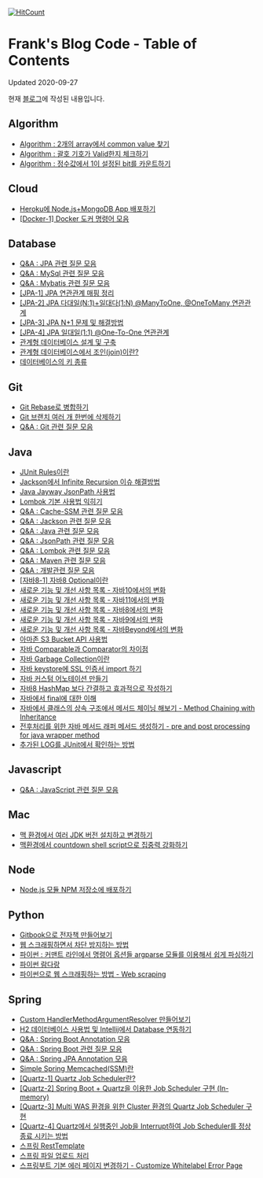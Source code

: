 [![HitCount](http://hits.dwyl.io/kenshin579/advenohpekr.svg)](http://hits.dwyl.io/kenshin579/advenohpekr)

# Frank's Blog Code - Table of Contents

Updated 2020-09-27

현재 [블로그](https://blog.advenoh.pe.kr)에 작성된 내용입니다.

## Algorithm
* [Algorithm : 2개의 array에서 common value 찾기](https://blog.advenoh.pe.kr/algorithm/Algorithm-2개의-array에서-common-value-찾기)
* [Algorithm : 괄호 기호가 Valid한지 체크하기](https://blog.advenoh.pe.kr/algorithm/Algorithm-괄호-기호가-Valid한지-체크하기)
* [Algorithm : 정수값에서 1이 설정된 bit를 카운트하기](https://blog.advenoh.pe.kr/algorithm/Algorithm-정수값에서-1이-설정된-bit를-카운트하기)

## Cloud
* [Heroku에 Node.js+MongoDB App 배포하기](https://blog.advenoh.pe.kr/cloud/Heroku에-Node-js-MongoDB-App-배포하기)
* [[Docker-1] Docker 도커 명령어 모음](https://blog.advenoh.pe.kr/cloud/Docker-도커-명령어-모음)

## Database
* [Q&A : JPA 관련 질문 모음](https://blog.advenoh.pe.kr/database/QA-JPA-관련-질문-모음)
* [Q&A : MySql 관련 질문 모음](https://blog.advenoh.pe.kr/database/QA-MySql-관련-질문-모음)
* [Q&A : Mybatis 관련 질문 모음](https://blog.advenoh.pe.kr/database/QA-Mybatis-관련-질문-모음)
* [[JPA-1] JPA 연관관계 매핑 정리](https://blog.advenoh.pe.kr/database/JPA-연관관계-매핑-정리)
* [[JPA-2] JPA 다대일(N:1)+일대다(1:N) @ManyToOne, @OneToMany 연관관계](https://blog.advenoh.pe.kr/database/JPA-다대일-Many-To-One-연관관계)
* [[JPA-3] JPA N+1 문제 및 해결방법](https://blog.advenoh.pe.kr/database/JPA-N1-문제-해결방법)
* [[JPA-4] JPA 일대일(1:1) @One-To-One 연관관계](https://blog.advenoh.pe.kr/database/JPA-일대일-One-To-One-연관관계)
* [관계형 데이터베이스 설계 및 구축](https://blog.advenoh.pe.kr/database/관계형-데이터베이스-설계-및-구축)
* [관계형 데이터베이스에서 조인(join)이란?](https://blog.advenoh.pe.kr/database/관계형-데이터베이스에서-조인-join이란)
* [데이터베이스의 키 종류](https://blog.advenoh.pe.kr/database/데이터베이스의-키-종류)

## Git
* [Git Rebase로 병합하기](https://blog.advenoh.pe.kr/git/Git-Rebase로-병합하기)
* [Git 브랜치 여러 개 한번에 삭제하기](https://blog.advenoh.pe.kr/git/Git-브랜치-여러개-한번에-삭제하기)
* [Q&A : Git 관련 질문 모음](https://blog.advenoh.pe.kr/git/QA-Git-관련-질문-모음)

## Java
* [JUnit Rules이란](https://blog.advenoh.pe.kr/java/JUnit-Rules이란)
* [Jackson에서 Infinite Recursion 이슈 해결방법](https://blog.advenoh.pe.kr/java/Jackson에서-Infinite-Recursion-이슈-해결방법)
* [Java Jayway JsonPath 사용법](https://blog.advenoh.pe.kr/java/Java-Jayway-JsonPath-사용법)
* [Lombok 기본 사용법 익히기](https://blog.advenoh.pe.kr/java/Lombok-기본-사용법-익히기)
* [Q&A : Cache-SSM 관련 질문 모음](https://blog.advenoh.pe.kr/java/QA-Cache-SSM-관련-질문-모음)
* [Q&A : Jackson 관련 질문 모음](https://blog.advenoh.pe.kr/java/QA-Jackson-관련-질문-모음)
* [Q&A : Java 관련 질문 모음](https://blog.advenoh.pe.kr/java/QA-Java-관련-질문-모음)
* [Q&A : JsonPath 관련 질문 모음](https://blog.advenoh.pe.kr/java/QA-JsonPath-관련-질문-모음)
* [Q&A : Lombok 관련 질문 모음](https://blog.advenoh.pe.kr/java/QA-Lombok-관련-질문-모음)
* [Q&A : Maven 관련 질문 모음](https://blog.advenoh.pe.kr/java/QA-Maven-관련-질문-모음)
* [Q&A : 개발관련 질문 모음](https://blog.advenoh.pe.kr/java/QA-개발관련-질문-모음)
* [[자바8-1] 자바8 Optional이란](https://blog.advenoh.pe.kr/java/자바8-Optional이란)
* [새로운 기능 및 개선 사항 목록 - 자바10에서의 변화](https://blog.advenoh.pe.kr/java/새로운-기능-및-개선-사항-목록-자바10에서의-변화)
* [새로운 기능 및 개선 사항 목록 - 자바11에서의 변화](https://blog.advenoh.pe.kr/java/새로운-기능-및-개선-사항-목록-자바11에서의-변화)
* [새로운 기능 및 개선 사항 목록 - 자바8에서의 변화](https://blog.advenoh.pe.kr/java/새로운-기능-및-개선-사항-목록-자바8에서의-변화)
* [새로운 기능 및 개선 사항 목록 - 자바9에서의 변화](https://blog.advenoh.pe.kr/java/새로운-기능-및-개선-사항-목록-자바9에서의-변화)
* [새로운 기능 및 개선 사항 목록 - 자바Beyond에서의 변화](https://blog.advenoh.pe.kr/java/새로운-기능-및-개선-사항-목록-자바Beyond에서의-변화)
* [아마존 S3 Bucket API 사용법](https://blog.advenoh.pe.kr/java/아마존-S3-Bucket-API-사용법)
* [자바 Comparable과 Comparator의 차이점](https://blog.advenoh.pe.kr/java/자바8-compable-comparator-차이점)
* [자바 Garbage Collection이란](https://blog.advenoh.pe.kr/java/자바-Garbage-Collection이란)
* [자바 keystore에 SSL 인증서 import 하기](https://blog.advenoh.pe.kr/java/자바-keystore에-SSL-인증서-import-하기)
* [자바 커스텀 어노테이션 만들기](https://blog.advenoh.pe.kr/java/자바-커스텀-어노테이션-만들기)
* [자바8 HashMap 보다 간결하고 효과적으로 작성하기](https://blog.advenoh.pe.kr/java/자바8-HashMap-보다-간결하고-효과적으로-작성하기)
* [자바에서 final에 대한 이해](https://blog.advenoh.pe.kr/java/자바에서-final에-대한-이해)
* [자바에서 클래스의 상속 구조에서 메서드 체이닝 해보기 - Method Chaining with Inheritance](https://blog.advenoh.pe.kr/java/자바에서-클래스의-상속-구조에서-메서드-체이닝-해보기-Method-Chaining-with-Inheritance)
* [전후처리를 위한 자바 메서드 래퍼 메서드 생성하기 - pre and post processing for java wrapper method](https://blog.advenoh.pe.kr/java/전후처리를-위한-자바-메서드-래퍼-메서드-생성하기-pre-and-post-processing-for-java-wrapper-method)
* [추가된 LOG를 JUnit에서 확인하는 방법](https://blog.advenoh.pe.kr/java/추가된-LOG를-JUnit-에서-확인하는-방법)

## Javascript
* [Q&A : JavaScript 관련 질문 모음](https://blog.advenoh.pe.kr/javascript/QA-JavaScript-관련-질문-모음)

## Mac
* [맥 환경에서 여러 JDK 버전 설치하고 변경하기](https://blog.advenoh.pe.kr/mac/맥-환경에서-여러-JDK-버전-설치하고-변경하기)
* [맥환경에서 countdown shell script으로 집중력 강화하기](https://blog.advenoh.pe.kr/mac/맥환경에서-countdown-shell-script으로-집중력-강화하기)

## Node
* [Node.js 모듈 NPM 저장소에 배포하기](https://blog.advenoh.pe.kr/node/Node-모듈-NPM-저장소에-배포하기)

## Python
* [Gitbook으로 전자책 만들어보기](https://blog.advenoh.pe.kr/python/Gitbook으로-전자책-만들어보기)
* [웹 스크래핑하면서 차단 방지하는 방법](https://blog.advenoh.pe.kr/python/웹-스크래핑하면서-차단-방지하는-방법)
* [파이썬 : 커맨트 라인에서 명령어 옵션들 argparse 모듈를 이용해서 쉽게 파싱하기](https://blog.advenoh.pe.kr/python/파이썬-커맨트-라인에서-명령어-옵션들-argparse-모듈를-이용해서-쉽게-파싱하기)
* [파이썬 람다랑](https://blog.advenoh.pe.kr/python/파이쎤-람다란)
* [파이썬으로 웹 스크래핑하는 방법 - Web scraping](https://blog.advenoh.pe.kr/python/파이썬으로-웹-스크래핑하는-방법-Web-scraping)

## Spring
* [Custom HandlerMethodArgumentResolver 만들어보기](https://blog.advenoh.pe.kr/spring/HandlerMethodArgumentResolver-이란)
* [H2 데이터베이스 사용법 및 Intellij에서 Database 연동하기](https://blog.advenoh.pe.kr/spring/H2-데이터베이스-사용법-및-Intellij에서-Database-연동)
* [Q&A : Spring Boot Annotation 모음](https://blog.advenoh.pe.kr/spring/QA-Spring-Boot-Annotation-모음)
* [Q&A : Spring Boot 관련 질문 모음](https://blog.advenoh.pe.kr/spring/QA-Spring-Boot-관련-질문-모음)
* [Q&A : Spring JPA Annotation 모음](https://blog.advenoh.pe.kr/spring/QA-Spring-JPA-Annotation-모음)
* [Simple Spring Memcached(SSM)란](https://blog.advenoh.pe.kr/spring/Simple-Spring-MemcachedSSM란)
* [[Quartz-1] Quartz Job Scheduler란?](https://blog.advenoh.pe.kr/spring/Quartz-Job-Scheduler란)
* [[Quartz-2] Spring Boot + Quartz을 이용한 Job Scheduler 구현 (In-memory)](https://blog.advenoh.pe.kr/spring/Spring-Boot-Quartz을-이용한-Job-Scheduler-구현-In-memory)
* [[Quartz-3] Multi WAS 환경을 위한 Cluster 환경의 Quartz Job Scheduler 구현](https://blog.advenoh.pe.kr/spring/Multi-WAS-환경을-위한-Cluster-환경의-Quartz-Job-Scheduler-구현)
* [[Quartz-4] Quartz에서 실행중인 Job을 Interrupt하여 Job Scheduler를 정상종료 시키는 방법](https://blog.advenoh.pe.kr/spring/Quartz에서-실행중인-Job을-Interrupt하여-Job-Scheduler를-정상종료-시키는-방법)
* [스프링 RestTemplate](https://blog.advenoh.pe.kr/spring/스프링-RestTemplate)
* [스프링 파일 업로드 처리](https://blog.advenoh.pe.kr/spring/스프링-파일-업로드-처리)
* [스프링부트 기본 에러 페이지 변경하기 - Customize Whitelabel Error Page](https://blog.advenoh.pe.kr/spring/스프링부트-기본-오류-페이지-변경하기)

